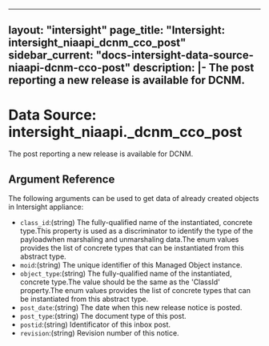 
---
layout: "intersight"
page_title: "Intersight: intersight_niaapi_dcnm_cco_post"
sidebar_current: "docs-intersight-data-source-niaapi-dcnm-cco-post"
description: |-
The post reporting a new release is available for DCNM.
---

# Data Source: intersight_niaapi._dcnm_cco_post
The post reporting a new release is available for DCNM.
## Argument Reference
The following arguments can be used to get data of already created objects in Intersight appliance:
* `class_id`:(string) The fully-qualified name of the instantiated, concrete type.This property is used as a discriminator to identify the type of the payloadwhen marshaling and unmarshaling data.The enum values provides the list of concrete types that can be instantiated from this abstract type. 
* `moid`:(string) The unique identifier of this Managed Object instance. 
* `object_type`:(string) The fully-qualified name of the instantiated, concrete type.The value should be the same as the 'ClassId' property.The enum values provides the list of concrete types that can be instantiated from this abstract type. 
* `post_date`:(string) The date when this new release notice is posted. 
* `post_type`:(string) The document type of this post. 
* `postid`:(string) Identificator of this inbox post. 
* `revision`:(string) Revision number of this notice. 
